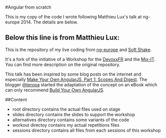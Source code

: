 #Angular from scratch

This is my copy of the code I wrote following Matthieu Lux's talk at ng-europe 2014. The details are below.

Below this line is from Matthieu Lux:
--------------------------------------------

This is the repository of my live coding from [ng-europe](http://ngeurope.org) and [Soft Shake](http://soft-shake.ch).

It's a fork of the initiative of a Workshop for the [DevoxxFR](http://www.devoxx.fr/) and the [Mix-IT](http://www.mix-it.fr/). You can find more description on the original repository.

This talk has been inspired by some blog posts on the internet and especially [Make Your Own AngularJS, Part 1: Scopes And Digest](http://teropa.info/blog/2013/11/03/make-your-own-angular-part-1-scopes-and-digest.html). The blogger [@teropa](https://twitter.com/teropa) started the adaptation of the concept on an eBook which can only recommend [Build Your Own AngularJS](http://teropa.info/build-your-own-angular).

##Content

* root directory contains the actual files used on stage
* slides directory contains the slides to support the workshop
* alternatives directory contains some variants of the code
* workout directoy contains my actual repetitions files
* sessions directory contains all files from each sessions of this workshop
